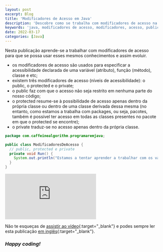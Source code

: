 ```yaml
---
layout: post
excerpt: Blog
title: 'Modificadores de Acesso em Java'
description: 'Descobre como se trabalha com modificadores de acesso na linguagem de programação Java. Obtém respostas às tuas dúvidas com a teoria e os exemplos apresentados.'
keywords: 'java, modificadores de acesso, modificadores, acesso, public, protected, private, publicação'
date: 2022-03-17
categories: [Java]
---
```


Nesta publicação aprende-se a trabalhar com modificadores de acesso para que se possa usar esses mesmos conhecimentos e assim evoluir.

- os modificadores de acesso são usados para especificar a acessibilidade declarada de uma variável (atributo), função (método), classe e etc;
- existem três modificadores de acesso (níveis de acessibilidade): o public, o protected e o private;
- o public faz com que o acesso não seja restrito em nenhuma parte do nosso código;
- o protected resume-se à possibilidade de acesso apenas dentro da própria classe ou dentro de uma classe derivada dessa mesma (no entanto, como estamos a trabalha com packages, ou seja, pacotes, também é possível ter acesso em todas as classes presentes no pacote em que o protected se encontre);
- o private traduz-se no acesso apenas dentro da própria classe.

```java
package com.caffeinealgorithm.programaremjava;

public class ModificadoresDeAcesso {
  // public, protected e private
  private void Run() {
    System.out.println("Estamos a tentar aprender a trabalhar com os vários modificadores de acesso.");
  }
}
```

<div class="video-container">
  <iframe src="https://www.youtube.com/embed/e19jPpY8JfA" frameborder="0" allowfullscreen></iframe>
</div>

Não te esqueças de [assistir ao vídeo](https://youtu.be/e19jPpY8JfA){:target="\_blank"} e podes sempre ler esta publicação [em inglês](https://nelsonsilvadev.com/blog/20220317/access-modifiers-in-java/){:target="\_blank"}.

### _Happy coding!_
